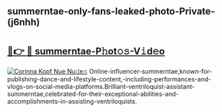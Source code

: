 ## summerntae-only-fans​-leaked-photo​-Private-(j6nhh)


# <h2><a href="https://mediaupload.pro?title=summerntae&ref=git">🔗👉 🔴 summerntae-P𝚑ot𝚘𝚜-V𝚒d𝚎o</a></h2>

[![Corinna Kopf Nue Nu𝚍e𝚜](https://i.imgur.com/0qMVB7G.gif)](https://mediaupload.pro?title=summerntae&ref=git)
Online-influencer-summerntae,known-for-publishing-dance-and-lifestyle-content,-including-performances-and-vlogs-on-social-media-platforms.Brilliant-ventriloquist-assistant-summerntae,celebrated-for-their-exceptional-abilities-and-accomplishments-in-assisting-ventriloquists.  